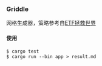 ### Griddle

网格生成器，策略参考自[ETF拯救世界](https://weibo.com/u/5687069307)

#### 使用

```shell
$ cargo test
$ cargo run --bin app > result.md
```

